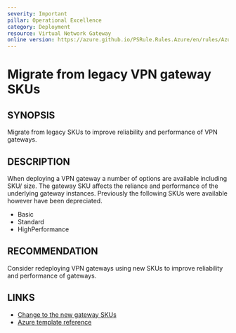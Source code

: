 ```yaml
---
severity: Important
pillar: Operational Excellence
category: Deployment
resource: Virtual Network Gateway
online version: https://azure.github.io/PSRule.Rules.Azure/en/rules/Azure.VNG.VPNLegacySKU/
---
```


# Migrate from legacy VPN gateway SKUs

## SYNOPSIS

Migrate from legacy SKUs to improve reliability and performance of VPN gateways.

## DESCRIPTION

When deploying a VPN gateway a number of options are available including SKU/ size.
The gateway SKU affects the reliance and performance of the underlying gateway instances.
Previously the following SKUs were available however have been depreciated.

- Basic
- Standard
- HighPerformance

## RECOMMENDATION

Consider redeploying VPN gateways using new SKUs to improve reliability and performance of gateways.

## LINKS

- [Change to the new gateway SKUs](https://docs.microsoft.com/azure/vpn-gateway/vpn-gateway-about-skus-legacy#change)
- [Azure template reference](https://docs.microsoft.com/azure/templates/microsoft.network/virtualnetworkgateways)
